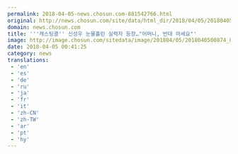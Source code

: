```yaml
---
permalink: 2018-04-05-news.chosun.com-881542766.html
original: http://news.chosun.com/site/data/html_dir/2018/04/05/2018040500901.html
domain: news.chosun.com
title: '''캐스팅콜'' 신성우 눈물흘린 실력자 등장…"어머니, 반대 마세요"'
image: http://image.chosun.com/sitedata/image/201804/05/2018040500874_0.jpg
date: 2018-04-05 00:41:25
category: news
translations: 
 - 'en'
 - 'es'
 - 'de'
 - 'ru'
 - 'ja'
 - 'fr'
 - 'it'
 - 'zh-CN'
 - 'zh-TW'
 - 'ar'
 - 'pt'
 - 'hy'
---
```


